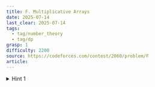 ```yaml
---
title: F. Multiplicative Arrays
date: 2025-07-14
last_clear: 2025-07-14
tags:
  - tag/number_theory
  - tag/dp
grasp: 1
difficulty: 2200
source: https://codeforces.com/contest/2060/problem/F
article:
---
```

<details>
<summary>Hint 1</summary>
想想看一个数最多有几个质因数
</details>

